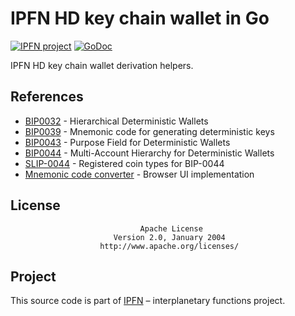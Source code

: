 # IPFN HD key chain wallet in Go

[![IPFN project](https://img.shields.io/badge/project-IPFN-blue.svg?style=flat-square)](http://github.com/ipfn)
[![GoDoc](https://godoc.org/github.com/ipfn/ipfn/go/keywallet?status.svg)](https://godoc.org/github.com/ipfn/ipfn/go/keywallet)

IPFN HD key chain wallet derivation helpers.

## References

* [BIP0032](https://github.com/bitcoin/bips/blob/master/bip-0032.mediawiki) - Hierarchical Deterministic Wallets
* [BIP0039](https://github.com/bitcoin/bips/blob/master/bip-0039.mediawiki) - Mnemonic code for generating deterministic keys
* [BIP0043](https://github.com/bitcoin/bips/blob/master/bip-0043.mediawiki) - Purpose Field for Deterministic Wallets
* [BIP0044](https://github.com/bitcoin/bips/blob/master/bip-0044.mediawiki) - Multi-Account Hierarchy for Deterministic Wallets
* [SLIP-0044](https://github.com/satoshilabs/slips/blob/master/slip-0044.md) - Registered coin types for BIP-0044
* [Mnemonic code converter](https://iancoleman.io/bip39/) - Browser UI implementation

## License

                                 Apache License
                           Version 2.0, January 2004
                        http://www.apache.org/licenses/

## Project

This source code is part of [IPFN](https://github.com/ipfn) – interplanetary functions project.
